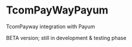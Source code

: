 TcomPayWayPayum
===============

TcomPayway integration with Payum

BETA version; still in development & testing phase
